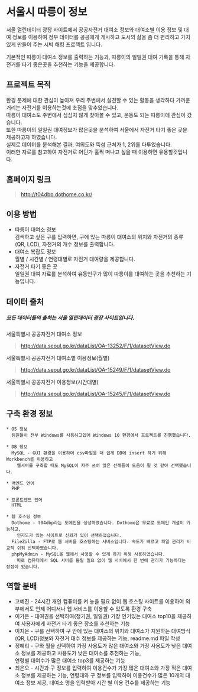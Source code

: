 # 서울시 따릉이 정보
  서울 열린데이터 광장 사이트에서 공공자전거 대여소 정보와 대여소별 이용 정보 및 대여 정보를 이용하여 정부 데이터를 공공에게 게시하고 도시의 삶을 좀 더 편리하고 가치있게 만들어 주는 시빅 해킹 프로젝트 입니다.
 
  기본적인 따릉이 대여소 정보를 출력하는 기능과, 따릉이의 일일권 대여 기록을 통해 자전거를 타기 좋은곳을 추천하는 기능을 제공합니다.  

## 프로젝트 목적
환경 문제에 대한 관심이 높아져 우리 주변에서 실천할 수 있는 활동을 생각하다 가까운 거리는 자전거를 이용하는것에 초점을 맞추었습니다.  
따릉이 대여소도 주변에서 심심치 않게 찾아볼 수 있고, 운동도 되는 따릉이에 관심이 갔습니다.  
 또한 따릉이의 일일권 대여정보가 많은곳을 분석하여 서울에서 자전거 타기 좋은 곳을 제공하고자 하였습니다.   
실제로 데이터를 분석해본 결과, 여의도와 뚝섬 근처가 1, 2위를 다투었습니다.   
 이러한 자료를 참고하여 자전거로 어딘가 훌쩍 떠나고 싶을 때 이용하면 유용할것입니다.



## 홈페이지 링크 
 >  http://t04dbp.dothome.co.kr/


 
## 이용 방법

  * 따릉이 대여소 정보  
       검색하고 싶은 구를 입력하면, 구에 있는 따릉이 대여소의 위치와 자전거의 종류(QR, LCD), 자전거의 개수 정보를 출력합니다.  
  * 대여소 복잡도 정보  
       월별 / 시간별 / 연령대별로 자전거 대여량을 제공합니다.  
  * 자전거 타기 좋은 곳  
       일일권 대여 자료를 분석하여 유동인구가 많이 따릉이를 대여하는 곳을 추천하는 기능입니다.  
      
## 데이터 출처
 ##### 모든 데이터들의 출처는 서울 열린데이터 광장 사이트입니다.
 
 
 서울특별시 공공자전거 대여소 정보
 > http://data.seoul.go.kr/dataList/OA-13252/F/1/datasetView.do  
 
 서울특별시 공공자전거 대여소별 이용정보(월별)
 > http://data.seoul.go.kr/dataList/OA-15249/F/1/datasetView.do  
 
 서울특별시 공공자전거 이용정보(시간대별)
 > http://data.seoul.go.kr/dataList/OA-15245/F/1/datasetView.do  
 
## 구축 환경 정보
    * OS 정보  
      팀원들이 전부 Windows를 사용하고있어 Windows 10 환경에서 프로젝트를 진행했습니다.  
      
    * DB 정보  
      MySQL - GUI 환경을 이용하여 csv파일을 더 쉽게 DB에 insert 하기 위해 Workbench를 이용하고  
        웹서버를 구축할 때도 MySQL이 자주 쓰여 많은 선례들이 도움이 될 것 같아 선택했습니다.  
      
    * 백엔드 언어  
      PHP
      
    * 프론트엔드 언어  
      HTML
      
    * 웹 호스팅 정보  
      Dothome - t04dbp라는 도메인을 생성하였습니다. Dothome은 무료로 도메인 개설이 가능하고,  
        인지도가 있는 사이트로 신뢰가 있어 선택하였습니다.  
      FileZilla - FTP로 웹 서버를 호스팅하는 서비스입니다. 속도가 빠르고 파일 관리가 비교적 쉬워 선택하였습니다.  
      phpMyAdmin - MySQL을 웹에서 사용할 수 있게 하기 위해 사용하였습니다.  
        따로 컴퓨터에서 SQL 서버를 돌릴 필요 없이 웹 서버에서 한 번에 관리가 가능하다는 장점이 있습니다.  
      
## 역할 분배
   * 고예진 - 24시간 개인 컴퓨터를 켜 놓을 필요 없이 웹 호스팅 사이트를 이용하여 외부에서도 언제 어디서나 웹 서비스를 이용할 수 있도록 환경 구축
   * 이가은 - 대여권을 선택하여(정기권, 일일권) 가장 인기있는 대여소 top10을 제공하여 사용자에게 자전거 타기 좋은 장소를 추천하는 기능
   * 이지은 - 구를 선택하여 구 안에 있는 대여소의 위치와 대여소가 지원하는 대여방식(QR, LCD)정보와 자전거 대수 정보를 제공하는 기능, readme.md 파일 작성
   * 정혜리 - 구와 월을 선택하여 가장 사용도가 많은 대여소와 가장 사용도가 낮은 대여소 정보를 제공하고 사용도가 낮은 대여소를 추천하는 기능,  
      연령별 대여수가 많은 대여소 top3를 제공하는 기능
   * 최은오 - 시간과 구 정보를 입력하여 이용건수가 가장 많은 대여소와 가장 적은 대여소 정보를 제공하는 기능, 연령대와 구 정보를 입력하여 이용건수가 많은 10개의 대여소 정보 제공, 
      대여소 명을 입력받아 시간 별 이용 건수를 제공하는 기능
